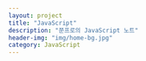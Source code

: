 ```yaml
---
layout: project
title: "JavaScript"
description: "쭌프로의 JavaScript 노트"
header-img: "img/home-bg.jpg"
category: JavaScript
---
```

